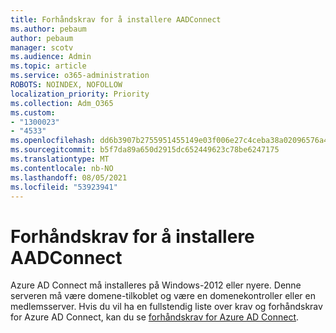 ```yaml
---
title: Forhåndskrav for å installere AADConnect
ms.author: pebaum
author: pebaum
manager: scotv
ms.audience: Admin
ms.topic: article
ms.service: o365-administration
ROBOTS: NOINDEX, NOFOLLOW
localization_priority: Priority
ms.collection: Adm_O365
ms.custom:
- "1300023"
- "4533"
ms.openlocfilehash: dd6b3907b2755951455149e03f006e27c4ceba38a02096576a46992c4352d675
ms.sourcegitcommit: b5f7da89a650d2915dc652449623c78be6247175
ms.translationtype: MT
ms.contentlocale: nb-NO
ms.lasthandoff: 08/05/2021
ms.locfileid: "53923941"
---
```

# <a name="pre-requisites-for-installing-aadconnect"></a>Forhåndskrav for å installere AADConnect

Azure AD Connect må installeres på Windows-2012 eller nyere. Denne serveren må være domene-tilkoblet og være en domenekontroller eller en medlemsserver.  Hvis du vil ha en fullstendig liste over krav og forhåndskrav for Azure AD Connect, kan du se [forhåndskrav for Azure AD Connect](https://docs.microsoft.com/azure/active-directory/hybrid/how-to-connect-install-prerequisites).
